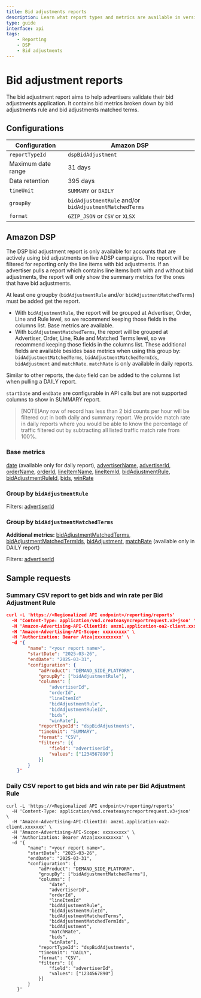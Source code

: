 ```yaml
---
title: Bid adjustments reports
description: Learn what report types and metrics are available in version 3 reporting for sponsored ads using the Amazon Ads API.
type: guide
interface: api
tags:
    - Reporting
    - DSP
    - Bid adjustments
---
```


# Bid adjustment reports

The bid adjustment report aims to help advertisers validate their bid adjustments application. It contains bid metrics broken down by bid adjustments rule and bid adjustments matched terms. 

## Configurations

| Configuration	| Amazon DSP                                             |
|----------|--------------------------------------------------------|
| `reportTypeId` | `dspBidAdjustment`                                     | 
| Maximum date range | 31 days                                                | 
| Data retention | 395 days	                                              |
| `timeUnit` | `SUMMARY` or `DAILY`	                                  |
| `groupBy`	| `bidAdjustmentRule` and/or `bidAdjustmentMatchedTerms` |
| `format` | `GZIP_JSON` or `CSV` or `XLSX`                         |

## Amazon DSP

The DSP bid adjustment report is only available for accounts that are actively using bid adjustments on live ADSP campaigns. The report will be filtered for reporting only the line items with bid adjustments. If an advertiser pulls a report which contains line items both with and without bid adjustments, the report will only show the summary metrics for the ones that have bid adjustments. 

At least one groupby (`bidAdjustmentRule` and/or `bidAdjustmentMatchedTerms`) must be added get the report.

* With `bidAdjustmentRule`, the report will be grouped at Advertiser, Order, Line and Rule level, so we recommend keeping those fields in the columns list. Base metrics are available. 
* With `bidAdjustmentMatchedTerms`, the report will be grouped at Advertiser, Order, Line, Rule and Matched Terms level, so we recommend keeping those fields in the columns list. These additional fields are available besides base metrics when using this group by: `bidAdjustmentMatchedTerms`, `bidAdjustmentMatchedTermIds`, `bidAdjustment` and `matchRate`. `matchRate` is only available in daily reports. 

Similar to other reports, the `date` field can be added to the columns list when pulling a DAILY report.

`startDate` and `endDate` are configurable in API calls but are not supported columns to show in SUMMARY report. 

>[NOTE]Any row of record has less than 2 bid counts per hour will be filtered out in both daily and summary report. We provide match rate in daily reports where you would be able to know the percentage of traffic filtered out by subtracting all listed traffic match rate from 100%. 

### Base metrics

[date](guides/reporting/v3/columns#date) (available only for daily report), [advertiserName](guides/reporting/v3/columns#advertiserName), [advertiserId](guides/reporting/v3/columns#advertiserId), [orderName](guides/reporting/v3/columns#orderName), [orderId](guides/reporting/v3/columns#orderId), [lineItemName](guides/reporting/v3/columns#lineItemName), [lineItemId](guides/reporting/v3/columns#lineItemId), [bidAdjustmentRule](guides/reporting/v3/columns#bidadjustmentrule), [bidAdjustmentRuleId](guides/reporting/v3/columns#bidadjustmentruleid), [bids](guides/reporting/v3/columns#bids), [winRate](guides/reporting/v3/columns#winrate)

### Group by `bidAdjustmentRule`

Filters: [advertiserId](guides/reporting/v3/columns#advertiserId)

### Group by `bidAdjustmentMatchedTerms`

**Additional metrics:** [bidAdjustmentMatchedTerms](guides/reporting/v3/columns#bidadjustmentmatchedterms), [bidAdjustmentMatchedTermIds](guides/reporting/v3/columns#bidadjustmentmatchedtermids), [bidAdjustment](guides/reporting/v3/columns#bidadjustment), [matchRate](guides/reporting/v3/columns#matchrate) (available only in DAILY report)

Filters: [advertiserId](guides/reporting/v3/columns#advertiserId)

## Sample requests

### Summary CSV report to get bids and win rate per Bid Adjustment Rule

```json
curl -L 'https://<Regionalized API endpoint>/reporting/reports'
  -H 'Content-Type: application/vnd.createasyncreportrequest.v3+json' \
  -H 'Amazon-Advertising-API-ClientId: amzn1.application-oa2-client.xxxxxxx' \
  -H 'Amazon-Advertising-API-Scope: xxxxxxxxx' \
  -H 'Authorization: Bearer Atza|xxxxxxxxxx' \
  -d '{
        "name": "<your report name>",
        "startDate": "2025-03-26",
        "endDate": "2025-03-31",
        "configuration": {
            "adProduct": "DEMAND_SIDE_PLATFORM",
            "groupBy": ["bidAdjustmentRule"],
            "columns": [
                "advertiserId", 
                "orderId",
                "lineItemId"
                "bidAdjustmentRule", 
                "bidAdjustmentRuleId", 
                "bids", 
                "winRate"],
            "reportTypeId": "dspBidAdjustments",
            "timeUnit": "SUMMARY",
            "format": "CSV",
            "filters": [{
                "field": "advertiserId",
                "values": ["1234567890"]
            }]
        }
    }' 
```

### Daily CSV report to get bids and win rate per Bid Adjustment Rule

```
curl -L 'https://<Regionalized API endpoint>/reporting/reports'
  -H 'Content-Type: application/vnd.createasyncreportrequest.v3+json' \
  -H 'Amazon-Advertising-API-ClientId: amzn1.application-oa2-client.xxxxxxx' \
  -H 'Amazon-Advertising-API-Scope: xxxxxxxxx' \
  -H 'Authorization: Bearer Atza|xxxxxxxxxx' \
  -d '{
        "name": "<your report name>",
        "startDate": "2025-03-26",
        "endDate": "2025-03-31",
        "configuration": {
            "adProduct": "DEMAND_SIDE_PLATFORM",
            "groupBy": ["bidAdjustmentMatchedTerms"],
            "columns": [
                "date",
                "advertiserId", 
                "orderId",
                "lineItemId"
                "bidAdjustmentRule", 
                "bidAdjustmentRuleId", 
                "bidAdjustmentMatchedTerms",
                "bidAdjustmentMatchedTermIds",
                "bidAdjustment",
                "matchRate",
                "bids", 
                "winRate"],
            "reportTypeId": "dspBidAdjustments",
            "timeUnit": "DAILY",
            "format": "CSV",
            "filters": [{
                "field": "advertiserId",
                "values": ["1234567890"]
            }]
        }
    }' 
```
